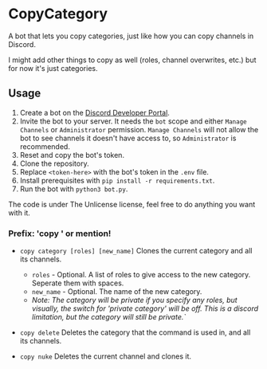 # CopyCategory
A bot that lets you copy categories, just like how you can copy channels in Discord.

I might add other things to copy as well (roles, channel overwrites, etc.) but for now it's just categories.

## Usage
1. Create a bot on the [Discord Developer Portal](https://discord.com/developers/applications).
2. Invite the bot to your server. It needs the `bot` scope and either `Manage Channels` or `Administrator` permission. `Manage Channels` will not allow the bot to see channels it doesn't have access to, so `Administrator` is recommended.
3. Reset and copy the bot's token.
4. Clone the repository.
5. Replace `<token-here>` with the bot's token in the `.env` file.
6. Install prerequisites with `pip install -r requirements.txt`.
7. Run the bot with `python3 bot.py`.

The code is under The Unlicense license, feel free to do anything you want with it.

### Prefix: 'copy ' or mention!
- `copy category [roles] [new_name]` Clones the current category and all its channels.
    - `roles` - Optional. A list of roles to give access to the new category. Seperate them with spaces.
    - `new_name` - Optional. The name of the new category.
    - _Note: The category will be private if you specify any roles, but visually, the switch for 'private category' will be off. This is a discord limitation, but the category will still be private.`_

- `copy delete` Deletes the category that the command is used in, and all its channels.

- `copy nuke` Deletes the current channel and clones it.